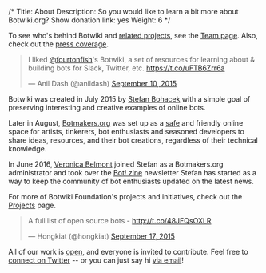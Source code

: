 /*
Title: About
Description: So you would like to learn a bit more about Botwiki.org?
Show donation link: yes
Weight: 6
*/

<div class="note">
  <p>
    To see who's behind Botwiki and <a href="/projects/">related projects</a>, see the <a href="/about/team/">Team page</a>. Also, check out the <a href="/about/press/">press coverage</a>.
  </p>
</div>


<blockquote class="twitter-tweet" data-cards="hidden" lang="en"><p lang="en" dir="ltr">I liked <a href="https://twitter.com/fourtonfish">@fourtonfish</a>&#39;s Botwiki, a set of resources for learning about &amp; building bots for Slack, Twitter, etc. <a href="https://t.co/uFTB6Zrr6a">https://t.co/uFTB6Zrr6a</a></p>&mdash; Anil Dash (@anildash) <a href="https://twitter.com/anildash/status/642120992932933632">September 10, 2015</a></blockquote>


Botwiki was created in July 2015 by [Stefan Bohacek](/about/team#stefan) with a simple goal of preserving interesting and creative examples of online bots.

Later in August, [Botmakers.org](https://botmakers.org/) was set up as a [safe](https://github.com/botwiki/botmakers.org/blob/master/Code%20of%20Conduct.md) and friendly online space for artists, tinkerers, bot enthusiasts and seasoned developers to share ideas, resources, and their bot creations, regardless of their technical knowledge.

In June 2016, [Veronica Belmont](/about/team#veronica) joined Stefan as a Botmakers.org administrator and took over the [Bot! zine](https://botzine.org/) newsletter Stefan has started as a way to keep the community of bot enthusiasts updated on the latest news.

For more of Botwiki Foundation's projects and initiatives, check out the [Projects](/projects) page.

<blockquote class="twitter-tweet" data-cards="hidden" lang="en"><p lang="en" dir="ltr">A full list of open source bots - <a href="http://t.co/48JFQsOXLR">http://t.co/48JFQsOXLR</a></p>&mdash; Hongkiat (@hongkiat) <a href="https://twitter.com/hongkiat/status/644447055847530496">September 17, 2015</a></blockquote>


All of our work is [open](https://github.com/botwiki/), and everyone is invited to contribute. Feel free to [connect on Twitter](https://twitter.com/botwikidotorg) -- or you can just say hi [via email](mailto:stefan@botwiki.org?cc=v@veronicabelmont.com)!


<!-- TODO: Find new video.
<div class="video-wrapper"><iframe width="420" height="315" src="https://www.youtube.com/embed/8XhQRFO4M7A" frameborder="0" allowfullscreen></iframe></div>
-->

<script async src="//platform.twitter.com/widgets.js" charset="utf-8"></script>